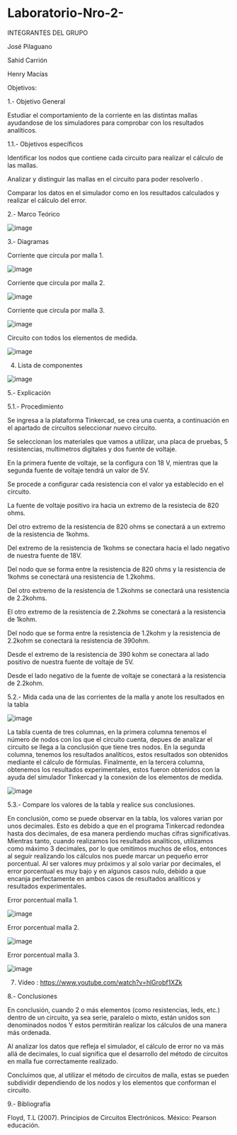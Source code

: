 # Laboratorio-Nro-2-

INTEGRANTES DEL GRUPO 

José Pilaguano

Sahid Carrión

Henry Macías

Objetivos:

1.- Objetivo General

Estudiar el comportamiento de la corriente en las distintas mallas ayudandose de los simuladores para comprobar con los resultados analíticos.

1.1.- Objetivos específicos

Identificar los nodos que contiene cada circuito para realizar el cálculo de las mallas.

Analizar y distinguir las mallas en el circuito para poder resolverlo .

Comparar los datos en el simulador como en los resultados calculados y realizar el cálculo del error.

2.- Marco Teórico

![image](https://user-images.githubusercontent.com/116677175/202754881-18b5b297-a2aa-4268-b746-069dddf965a3.png)

3.- Diagramas

Corriente que circula por malla 1.

![image](https://user-images.githubusercontent.com/116677175/202754978-336d5876-ad39-46e0-9c8b-ee54cbf1df22.png)

Corriente que circula por malla 2.

![image](https://user-images.githubusercontent.com/116677175/202755061-bd888a4e-a25d-4b39-a958-5906bf991ce0.png)

Corriente que circula por malla 3.

![image](https://user-images.githubusercontent.com/116677175/202755159-62ef8e2f-8729-4a11-9ef3-fd3bbeb5d0e6.png)

Circuito con todos los elementos de medida.

![image](https://user-images.githubusercontent.com/116677175/202755278-a0e5eb0e-cd98-411e-a56d-e7f20f1daef1.png)

4. Lista de componentes

![image](https://user-images.githubusercontent.com/116677175/202755498-cf956783-0e66-4556-a7ce-285567be5770.png)

5.- Explicación

5.1.- Procedimiento

Se ingresa a la plataforma Tinkercad, se crea una cuenta, a continuación en el apartado de circuitos seleccionar nuevo circuito.

Se seleccionan los materiales que vamos a utilizar, una placa de pruebas, 5 resistencias, multimetros digitales y dos fuente de voltaje.

En la primera fuente de voltaje, se la configura con 18 V, mientras que la segunda fuente de voltaje tendrá un valor de 5V.

Se procede a configurar cada resistencia con el valor ya establecido en el circuito.

La fuente de voltaje positivo ira hacia un extremo de la resistecia de 820 ohms.

Del otro extremo de la resistencia de 820 ohms se conectará a un extremo de la resistencia de 1kohms.

Del extremo de la resistencia de 1kohms se conectara hacia el lado negativo de nuestra fuente de 18V.

Del nodo que se forma entre la resistencia de 820 ohms y la resistencia de 1kohms se conectará una resistencia de 1.2kohms.

Del otro extremo de la resistencia de 1.2kohms se conectará una resistencia de 2.2kohms.

El otro extremo de la resistencia de 2.2kohms se conectará a la resistencia de 1kohm.

Del nodo que se forma entre la resistencia de 1.2kohm y la resistencia de 2.2kohm se conectará la resistencia de 390ohm.

Desde el extremo de la resistencia de 390 kohm se conectara al lado positivo de nuestra fuente de voltaje de 5V.

Desde el lado negativo de la fuente de voltaje se conectará a la resistencia de 2.2kohm.

5.2.- Mida cada una de las corrientes de la malla y anote los resultados en la tabla

![image](https://user-images.githubusercontent.com/116677175/202755657-087a8db5-c976-4769-9140-4a538a73a394.png)

La tabla cuenta de tres columnas, en la primera columna tenemos el número de nodos con los que el circuito cuenta, depues de analizar el circuito se llega a la conclusión que tiene tres nodos. En la segunda columna, tenemos los resultados analíticos, estos resultados son obtenidos mediante el cálculo de fórmulas. Finalmente, en la tercera columna, obtenemos los resultados experimentales, estos fueron obtenidos con la ayuda del simulador Tinkercad y la conexión de los elementos de medida. 

![image](https://user-images.githubusercontent.com/116677175/202755792-1d11b8a4-6c6d-41d9-b663-9239f26b22ed.png)

5.3.- Compare los valores de la tabla y realice sus conclusiones.

En conclusión, como se puede observar en la tabla, los valores varian por unos decimales. Esto es debido a que en el programa Tinkercad redondea hasta dos decimales, de esa manera perdiendo muchas cifras significativas. Mientras tanto, cuando realizamos los resultados analíticos, utilizamos como máximo 3 decimales, por lo que omitimos muchos de ellos, entonces al seguir realizando los cálculos nos puede marcar un pequeño error porcentual. Al ser valores muy próximos y al solo variar por decimales, el error porcentual es muy bajo y en algunos casos nulo, debido a que encanja perfectamente en ambos casos de resultados analíticos y resultados experimentales.

Error porcentual malla 1.

![image](https://user-images.githubusercontent.com/116677175/202755886-52deddcb-6e8e-4f81-8653-36a727ff2dff.png)

Error porcentual malla 2.

![image](https://user-images.githubusercontent.com/116677175/202755948-2c09f36b-f7fb-4bd7-968a-94db714e3aa4.png)

Error porcentual malla 3.

![image](https://user-images.githubusercontent.com/116677175/202756001-eff3a481-57f8-4ec0-9d2d-0f21ae8a3d3e.png)

7. Vídeo : https://www.youtube.com/watch?v=hlGrobf1XZk 

8.- Conclusiones

En conclusión, cuando 2 o más elementos (como resistencias, leds, etc.) dentro de un circuito, ya sea serie, paralelo o mixto, están unidos son denominados nodos Y estos permitirán realizar los cálculos de una manera más ordenada.

Al analizar los datos que refleja el simulador, el cálculo de error no va más allá de decimales, lo cual significa que el desarrollo del método de circuitos en malla fue correctamente realizado.

Concluimos que, al utilizar el método de circuitos de malla, estas se pueden subdividir dependiendo de los nodos y los elementos que conforman el circuito.

9.- Bibliografía

Floyd, T.L (2007). Principios de Circuitos Electrónicos. México: Pearson educación.

